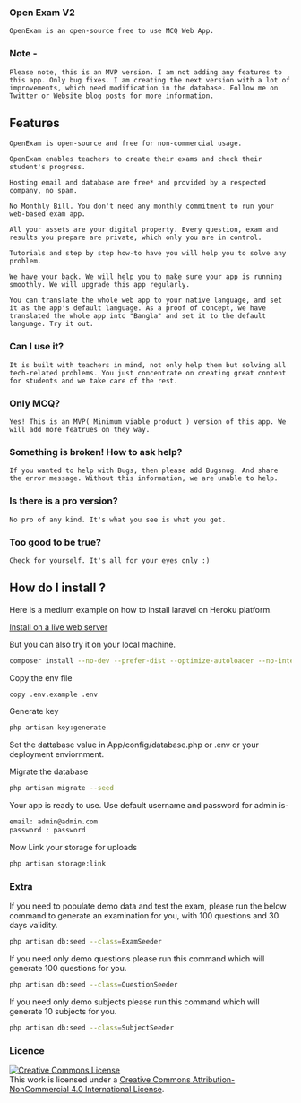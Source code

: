 ### Open Exam V2
    
    OpenExam is an open-source free to use MCQ Web App.

### Note -

    Please note, this is an MVP version. I am not adding any features to this app. Only bug fixes. I am creating the next version with a lot of improvements, which need modification in the database. Follow me on Twitter or Website blog posts for more information.


## Features
    
    OpenExam is open-source and free for non-commercial usage.

    OpenExam enables teachers to create their exams and check their student's progress.

    Hosting email and database are free* and provided by a respected company, no spam.

    No Monthly Bill. You don't need any monthly commitment to run your web-based exam app.

    All your assets are your digital property. Every question, exam and results you prepare are private, which only you are in control.

    Tutorials and step by step how-to have you will help you to solve any problem.

    We have your back. We will help you to make sure your app is running smoothly. We will upgrade this app regularly.

    You can translate the whole web app to your native language, and set it as the app's default language. As a proof of concept, we have translated the whole app into "Bangla" and set it to the default language. Try it out.

 ### Can I use it?

    It is built with teachers in mind, not only help them but solving all tech-related problems. You just concentrate on creating great content for students and we take care of the rest.

 ### Only MCQ?

    Yes! This is an MVP( Minimum viable product ) version of this app. We will add more featrues on they way.

 ### Something is broken! How to ask help?
    
    If you wanted to help with Bugs, then please add Bugsnug. And share the error message. Without this information, we are unable to help.

 ### Is there is a pro version?
    
    No pro of any kind. It's what you see is what you get.

 ### Too good to be true?
    
    Check for yourself. It's all for your eyes only :)

## How do I install ?

Here is a medium example on how to install laravel on Heroku platform.

[Install on a live web server](https://debjit012.medium.com/how-did-i-host-my-blood-donation-diary-app-on-heroku-for-free-be03f8f4e1c9)

But you can also try it on your local machine.

```bash
composer install --no-dev --prefer-dist --optimize-autoloader --no-interaction
```

Copy the env file 

```bash
copy .env.example .env
```
Generate key 

```bash
php artisan key:generate
```
Set the dattabase value in App/config/database.php or .env or your deployment enviornment.

Migrate the database

```bash
php artisan migrate --seed
```
Your app is ready to use. Use default username and password for admin is-

```bash
email: admin@admin.com
password : password
```
Now Link your storage for uploads
```bash
php artisan storage:link
```
### Extra

If you need to populate demo data and test the exam, please run the below command to generate an examination for you, with 100 questions and 30 days validity.

```bash
php artisan db:seed --class=ExamSeeder
```

If you need only demo questions please run this command which will generate 100 questions for you.

```bash
php artisan db:seed --class=QuestionSeeder
```
If you need only demo subjects please run this command which will generate 10 subjects for you.

```bash
php artisan db:seed --class=SubjectSeeder
```

### Licence
<a rel="license" href="http://creativecommons.org/licenses/by-nc/4.0/"><img alt="Creative Commons License" style="border-width:0" src="https://i.creativecommons.org/l/by-nc/4.0/88x31.png" /></a><br />This work is licensed under a <a rel="license" href="http://creativecommons.org/licenses/by-nc/4.0/">Creative Commons Attribution-NonCommercial 4.0 International License</a>.
